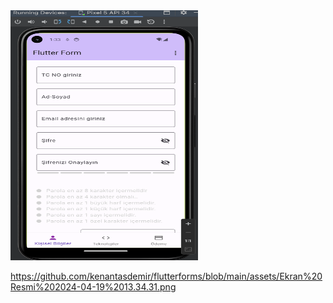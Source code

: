 <img src="https://github.com/kenantasdemir/flutterforms/blob/main/assets/Ekran Resmi 2024-04-19 13.34.31.png" height="400" width="300"/>

https://github.com/kenantasdemir/flutterforms/blob/main/assets/Ekran%20Resmi%202024-04-19%2013.34.31.png
